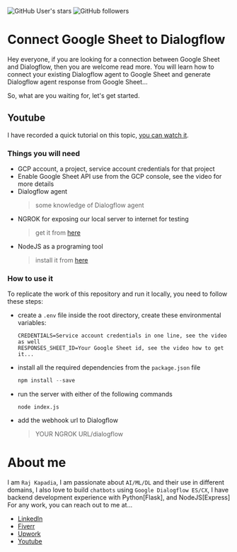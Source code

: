 ![GitHub User's stars](https://img.shields.io/github/stars/RajKKapadia?style=for-the-badge)
![GitHub followers](https://img.shields.io/github/followers/RajKKapadia?style=for-the-badge)

# Connect Google Sheet to Dialogflow
Hey everyone, if you are looking for a connection between Google Sheet and Dialogflow, then you are welcome read more. You will learn how to connect your existing Dialogflow agent to Google Sheet and generate Dialogflow agent response from Google Sheet...

So, what are you waiting for, let's get started.

## Youtube
I have recorded a quick tutorial on this topic, [you can watch it](https://www.youtube.com/watch?v=I-u9EGdTXSQ).

### Things you will need
* GCP account, a project, service account credentials for that project
* Enable Google Sheet API use from the GCP console, see the video for more details
* Dialogflow agent
    > some knowledge of Dialogflow agent
* NGROK for exposing our local server to internet for testing
    > get it from [here](https://ngrok.com/)
* NodeJS as a programing tool
    > install it from [here](https://nodejs.org/en/download/)

### How to use it
To replicate the work of this repository and run it locally, you need to follow these steps:
* create a `.env` file inside the root directory, create these environmental variables:
    ```
    CREDENTIALS=Service account credentials in one line, see the video as well
    RESPONSES_SHEET_ID=Your Google Sheet id, see the video how to get it...
    ```
* install all the required dependencies from the `package.json` file
    ```javascript
    npm install --save
    ```
* run the server with either of the following commands
    ```javascrip
    node index.js
    ```
* add the webhook url to Dialogflow

    > YOUR NGROK URL/dialogflow

# About me
I am `Raj Kapadia`, I am passionate about `AI/ML/DL` and their use in different domains, I also love to build `chatbots` using `Google Dialogflow ES/CX`, I have backend development experience with Python[Flask], and NodeJS[Express] For any work, you can reach out to me at...

* [LinkedIn](https://www.linkedin.com/in/rajkkapadia/)
* [Fiverr](https://www.fiverr.com/rajkkapadia​)
* [Upwork](https://www.upwork.com/freelancers/~0176aeacfcff7f1fc2)
* [Youtube](https://www.youtube.com/channel/UCOT01XvBSj12xQsANtTeAcQ)
